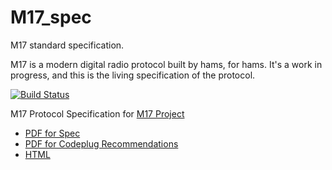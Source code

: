 # M17_spec
M17 standard specification.

M17 is a modern digital radio protocol built by hams, for hams. 
It's a work in progress, and this is the living specification of the protocol.

[![Build Status](https://drone.m17project.org/api/badges/M17/M17_spec/status.svg)](https://drone.m17project.org/M17/M17_spec)

M17 Protocol Specification for [M17 Project](http://m17project.org/)

 * [PDF for Spec](https://github.com/M17-Project/M17_spec/blob/master/M17ProtocolSpecification.pdf)
 * [PDF for Codeplug Recommendations](https://github.com/M17-Project/M17_spec/blob/master/M17ProtocolCodeplug.pdf)
 * [HTML](https://m17-protocol-specification.readthedocs.io/en/latest/)
